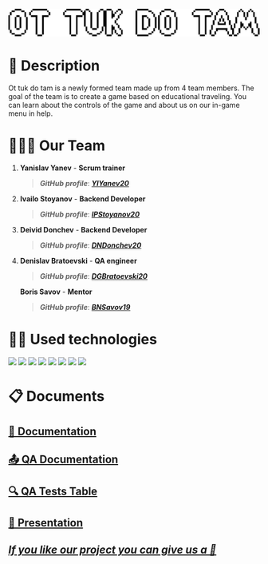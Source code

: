 <p align = "center">
 <img src = "Game/src/sprites/logo.png" alt = "logo">
 <br>
  <h1>📄 Description </h1>
  Ot tuk do tam is a newly formed team made up from 4 team members. The goal of the team is to create a game based on educational traveling. You can learn about the controls of the game and about us on our in-game menu in help.
  <h1>🧑‍🤝‍🧑 Our Team </h1>
  <p>
  
1. **Yanislav Yanev** - **Scrum trainer**	
   > ***GitHub profile***: [***YIYanev20***](https://github.com/YIYanev20)	

2. **Ivailo Stoyanov** - **Backend Developer** 
   > ***GitHub profile***: [***IPStoyanov20***](https://github.com/IPStoyanov20)	

3. **Deivid Donchev** - **Backend Developer** 
   > ***GitHub profile***: [***DNDonchev20***](https://github.com/DNDonchev20)	

4. **Denislav Bratoevski** - **QA engineer** 
   > ***GitHub profile***: [***DGBratoevski20***](https://github.com/DGBratoevski20)
   
    **Boris Savov** - **Mentor** 
   > ***GitHub profile***: [***BNSavov19***](https://github.com/BNSavov19)
  </p>
  
  <h1>👨‍💻 Used technologies</h1>
  <p align="left"> 
	<a> <img src="https://img.icons8.com/ios-filled/50/4a90e2/c-plus-plus-logo.png"/> </a> 
	<a> <img src="https://upload.wikimedia.org/wikipedia/commons/f/f4/Raylib_logo.png" width="50"</a>
	<a> <img src="https://img.icons8.com/fluency/48/000000/visual-studio.png"/> </a>
	<a> <img src="https://img.icons8.com/color/48/000000/microsoft-teams.png"/> </a>
	<a> <img src="https://img.icons8.com/color/48/000000/microsoft-word-2019--v2.png"/>  </a>
	<a> <img src="https://img.icons8.com/color/48/000000/microsoft-powerpoint-2019--v1.png"/>  </a>
	<a> <img src="https://img.icons8.com/color/48/000000/microsoft-excel-2019--v1.png"></a>
	<a> <img src="https://img.icons8.com/color/48/000000/adobe-photoshop--v1.png"/>  </a>

  </p>
	
   
   <h1>📋 Documents</h1>
  <p>
 <h2> <a href ="https://codingburgas-my.sharepoint.com/:w:/g/personal/dgbratoevski20_codingburgas_bg/EQgbprDmLxdIvkujBQluhgoBj98I1efJeKp8J9aiLFo9Hg" >📜 Documentation</h2>
 <h2> <a href = "">📤 QA Documentation</h2>
 <h2> <a href = "https://codingburgas-my.sharepoint.com/:x:/g/personal/dgbratoevski20_codingburgas_bg/EW8HcuNnisFEgTGN4rQfVboBr6DN_VtEumH0-nBOoNVw1g?e=ec0FhX">🔍 QA Tests Table</h2>
 <h2> <a href ="https://codingburgas-my.sharepoint.com/:p:/r/personal/dgbratoevski20_codingburgas_bg/Documents/Presentation_-_Ot_tuk_do_tam.pptx?d=w9ec2cc0f8922437dbef34bdcb7d0c575&csf=1&web=1&e=3uohXl" >📰 Presentation</h2>
</p>
	
	
## ***If you like our project you can give us a 🌟***
